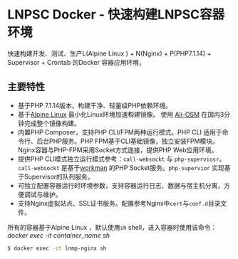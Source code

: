 # LNPSC Docker - 快速构建LNPSC容器环境

快速构建开发、测试、生产L(Alpine Linux ) + N(Nginx) + P(PHP7.1.14) + Supervisor + Crontab 的Docker 容器应用环境，


## 主要特性

+ 基于PHP 7.1.14版本，构建干净、轻量级PHP依赖环境。
+ 基于[Alpine Linux](https://alpinelinux.org/) 最小化Linux环境加速构建镜像。 使用 [Ali-OSM](http://mirrors.aliyun.com/) 在国内3分钟完成整个镜像构建。
+ 内置PHP Composer，支持PHP CLI/FPM两种运行模式。PHP CLI 适用于命令行、后台PHP服务。PHP FPM基于CLI基础镜像，独立安装FPM模块。Nginx容器与PHP-FPM采用Socket方式连接，提供PHP Web应用环境。
+ 提供PHP CLI模式独立运行模式参考：`call-websockt` 与 `php-superviosr`。`call-websockt` 是基于[workman](http://www.workerman.net/) 的PHP Socket服务。`php-supervior` 实现基于Supervisor的队列服务。
+ 可独立配置容器运行时环境参数，支持容器运行日志、数据与宿主机分离，方便调试与维护。
+ 支持Nginx虚拟站点、SSL证书服务。配置参考Nginx中`cert`与`conf.d`目录文件。

所有的容器基于Alpine Linux ，默认使用`sh` shell，进入容器时使用该命令：*docker exec -it container_name sh*

```bash
$ docker exec -it lnmp-nginx sh
```